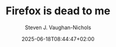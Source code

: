 ---
layout: post
title: "Firefox is dead to me"
link: https://www.theregister.com/2025/06/17/opinion_column_firefox
author: "Steven J. Vaughan-Nichols"
published_date: "17/06/2025"
description: "know some people still love Firefox. But, folks, it's a bad relationship, and the problems have been going on for a while now."
language: "en"
categories: "articles"
tags: "firefox mozilla"
og-tags: "firefox mozilla"
date: "2025-06-18T08:44:47+02:00"
permalink: /:categories/:year/:month/:day/:title/
---